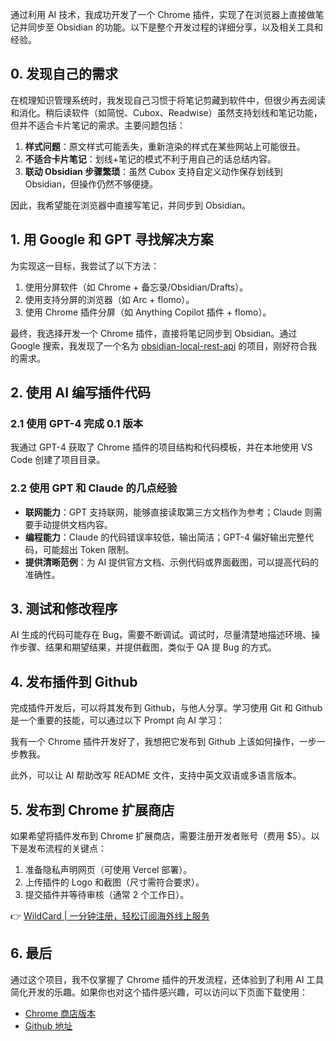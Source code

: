 通过利用 AI 技术，我成功开发了一个 Chrome 插件，实现了在浏览器上直接做笔记并同步至 Obsidian 的功能。以下是整个开发过程的详细分享，以及相关工具和经验。

## 0. 发现自己的需求

在梳理知识管理系统时，我发现自己习惯于将笔记剪藏到软件中，但很少再去阅读和消化。稍后读软件（如简悦、Cubox、Readwise）虽然支持划线和笔记功能，但并不适合卡片笔记的需求。主要问题包括：

1. **样式问题**：原文样式可能丢失，重新渲染的样式在某些网站上可能很丑。
2. **不适合卡片笔记**：划线+笔记的模式不利于用自己的话总结内容。
3. **联动 Obsidian 步骤繁琐**：虽然 Cubox 支持自定义动作保存划线到 Obsidian，但操作仍然不够便捷。

因此，我希望能在浏览器中直接写笔记，并同步到 Obsidian。

## 1. 用 Google 和 GPT 寻找解决方案

为实现这一目标，我尝试了以下方法：

1. 使用分屏软件（如 Chrome + 备忘录/Obsidian/Drafts）。
2. 使用支持分屏的浏览器（如 Arc + flomo）。
3. 使用 Chrome 插件分屏（如 Anything Copilot 插件 + flomo）。

最终，我选择开发一个 Chrome 插件，直接将笔记同步到 Obsidian。通过 Google 搜索，我发现了一个名为 [obsidian-local-rest-api](https://github.com/coddingtonbear/obsidian-local-rest-api) 的项目，刚好符合我的需求。

## 2. 使用 AI 编写插件代码

### 2.1 使用 GPT-4 完成 0.1 版本

我通过 GPT-4 获取了 Chrome 插件的项目结构和代码模板，并在本地使用 VS Code 创建了项目目录。

### 2.2 使用 GPT 和 Claude 的几点经验

- **联网能力**：GPT 支持联网，能够直接读取第三方文档作为参考；Claude 则需要手动提供文档内容。
- **编程能力**：Claude 的代码错误率较低，输出简洁；GPT-4 偏好输出完整代码，可能超出 Token 限制。
- **提供清晰范例**：为 AI 提供官方文档、示例代码或界面截图，可以提高代码的准确性。

## 3. 测试和修改程序

AI 生成的代码可能存在 Bug，需要不断调试。调试时，尽量清楚地描述环境、操作步骤、结果和期望结果，并提供截图，类似于 QA 提 Bug 的方式。

## 4. 发布插件到 Github

完成插件开发后，可以将其发布到 Github，与他人分享。学习使用 Git 和 Github 是一个重要的技能，可以通过以下 Prompt 向 AI 学习：


我有一个 Chrome 插件开发好了，我想把它发布到 Github 上该如何操作，一步一步教我。


此外，可以让 AI 帮助改写 README 文件，支持中英文双语或多语言版本。

## 5. 发布到 Chrome 扩展商店

如果希望将插件发布到 Chrome 扩展商店，需要注册开发者账号（费用 $5）。以下是发布流程的关键点：

1. 准备隐私声明网页（可使用 Vercel 部署）。
2. 上传插件的 Logo 和截图（尺寸需符合要求）。
3. 提交插件并等待审核（通常 2 个工作日）。

👉 [WildCard | 一分钟注册，轻松订阅海外线上服务](https://bit.ly/bewildcard)

## 6. 最后

通过这个项目，我不仅掌握了 Chrome 插件的开发流程，还体验到了利用 AI 工具简化开发的乐趣。如果你也对这个插件感兴趣，可以访问以下页面下载使用：

- [Chrome 商店版本](https://chromewebstore.google.com/detail/simple-obsidian-note-exte/flohnmomnafamkgbjonnjcjggkhiokkn)
- [Github 地址](https://github.com/moyuguy/sidenote2obsidian)